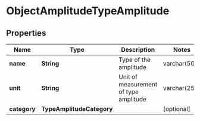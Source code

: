 

# ObjectAmplitudeTypeAmplitude


## Properties

| Name | Type | Description | Notes |
|------------ | ------------- | ------------- | -------------|
|**name** | **String** | Type of the amplitude | varchar(50) |  |
|**unit** | **String** | Unit of measurement of type amplitude | varchar(255) |  [optional] |
|**category** | **TypeAmplitudeCategory** |  |  [optional] |



